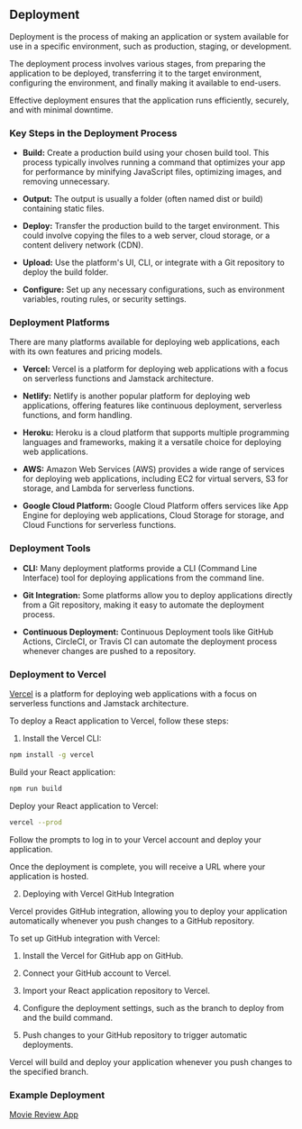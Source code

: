 ## Deployment

Deployment is the process of making an application or system available for use in a specific environment, 
such as production, staging, or development. 

The deployment process involves various stages, from preparing the application to be deployed, 
transferring it to the target environment, configuring the environment, 
and finally making it available to end-users. 

Effective deployment ensures that the application runs efficiently, securely, and with minimal downtime.

### Key Steps in the Deployment Process

- **Build:** Create a production build using your chosen build tool. 
This process typically involves running a command that optimizes your app for performance by minifying 
JavaScript files, optimizing images, and removing unnecessary.

- **Output:** The output is usually a folder (often named dist or build) containing static files.

- **Deploy:** Transfer the production build to the target environment.
This could involve copying the files to a web server, cloud storage, or a content delivery network (CDN).

- **Upload:** Use the platform's UI, CLI, or integrate with a Git repository to deploy the build folder.

- **Configure:** Set up any necessary configurations, such as environment variables, routing rules, or security settings.

### Deployment Platforms

There are many platforms available for deploying web applications, each with its own features and pricing models.

- **Vercel:** Vercel is a platform for deploying web applications with a focus on serverless functions and Jamstack architecture.

- **Netlify:** Netlify is another popular platform for deploying web applications, offering features like continuous deployment, serverless functions, and form handling.

- **Heroku:** Heroku is a cloud platform that supports multiple programming languages and frameworks, making it a versatile choice for deploying web applications.

- **AWS:** Amazon Web Services (AWS) provides a wide range of services for deploying web applications, including EC2 for virtual servers, S3 for storage, and Lambda for serverless functions.

- **Google Cloud Platform:** Google Cloud Platform offers services like App Engine for deploying web applications, Cloud Storage for storage, and Cloud Functions for serverless functions.

### Deployment Tools

- **CLI:** Many deployment platforms provide a CLI (Command Line Interface) tool for deploying applications from the command line.

- **Git Integration:** Some platforms allow you to deploy applications directly from a Git repository, making it easy to automate the deployment process.

- **Continuous Deployment:** Continuous Deployment tools like GitHub Actions, CircleCI, or Travis CI can automate the deployment process whenever changes are pushed to a repository.

### Deployment to Vercel

[Vercel](https://vercel.com/) is a platform for deploying web applications with a focus on serverless functions and Jamstack architecture.

To deploy a React application to Vercel, follow these steps:

1. Install the Vercel CLI:

```bash 
npm install -g vercel
```

Build your React application:

```bash
npm run build
```

Deploy your React application to Vercel:

```bash
vercel --prod
```

Follow the prompts to log in to your Vercel account and deploy your application.

Once the deployment is complete, you will receive a URL where your application is hosted.

2. Deploying with Vercel GitHub Integration

Vercel provides GitHub integration, allowing you to deploy your application automatically whenever you push changes to a GitHub repository.

To set up GitHub integration with Vercel:

1. Install the Vercel for GitHub app on GitHub.

2. Connect your GitHub account to Vercel.

3. Import your React application repository to Vercel.

4. Configure the deployment settings, such as the branch to deploy from and the build command.

5. Push changes to your GitHub repository to trigger automatic deployments.

Vercel will build and deploy your application whenever you push changes to the specified branch.

### Example Deployment

[Movie Review App](https://vercel-react-deploy.vercel.app/)

